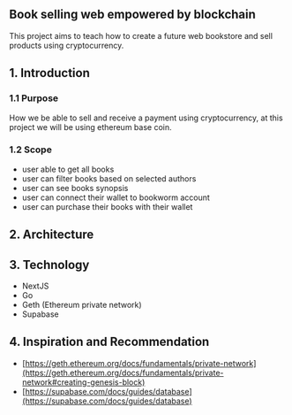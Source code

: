 ## Book selling web empowered by blockchain

This project aims to teach how to create a future web bookstore and sell products using cryptocurrency.

## 1. Introduction

### 1.1 Purpose

How we be able to sell and receive a payment using cryptocurrency, at this project we will be using ethereum base coin.

### 1.2 Scope

- user able to get all books
- user can filter books based on selected authors
- user can see books synopsis
- user can connect their wallet to bookworm account
- user can purchase their books with their wallet

## 2. Architecture

## 3. Technology

- NextJS
- Go
- Geth (Ethereum private network)
- Supabase

## 4. Inspiration and Recommendation

- [https://geth.ethereum.org/docs/fundamentals/private-network](https://geth.ethereum.org/docs/fundamentals/private-network#creating-genesis-block)
- [https://supabase.com/docs/guides/database](https://supabase.com/docs/guides/database)